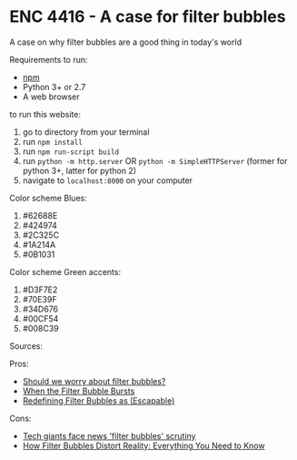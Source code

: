 # ENC 4416 - A case for filter bubbles
A case on why filter bubbles are a good thing in today's world

Requirements to run:
* [npm](https://docs.npmjs.com/getting-started/installing-node)
* Python 3+ or 2.7
* A web browser

to run this website:
1. go to directory from your terminal
1. run `npm install`
1. run `npm run-script build`
1. run `python -m http.server` OR `python -m SimpleHTTPServer` (former for python 3+, latter for python 2)
1. navigate to `localhost:8000` on your computer

Color scheme Blues:
1. #62688E
1. #424974
1. #2C325C
1. #1A214A
1. #0B1031

Color scheme Green accents:
1. #D3F7E2
1. #70E39F
1. #34D676
1. #00CF54
1. #008C39

Sources:

Pros:
* [Should we worry about filter bubbles?](https://policyreview.info/articles/analysis/should-we-worry-about-filter-bubbles)
* [When the Filter Bubble Bursts](https://arxiv.org/pdf/1602.05642.pdf)
* [Redefining Filter Bubbles as (Escapable)](http://journals.sagepub.com/doi/pdf/10.1177/1360780418763824)

Cons:
* [Tech giants face news 'filter bubbles' scrutiny](https://resolver.ebscohost.com/openurl?sid=EBSCO%3aedsgao%3aedsgcl.528918293&ISSN=03126315&EISSN=&ISBN=&volume=&issue=&date=20180227&spage=&pages=&title=The+Sydney+Morning+Herald+(Sydney%2c+Australia)&atitle=Tech+giants+face+news+%27filter+bubbles%27+scrutiny&aulast=&ID=pmid%3a%2cDOI%3a&site=ftf-live)
* [How Filter Bubbles Distort Reality: Everything You Need to Know](https://fs.blog/2017/07/filter-bubbles/)